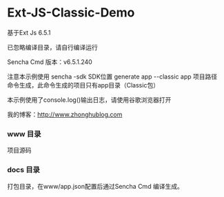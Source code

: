 # Ext-JS-Classic-Demo
基于Ext Js 6.5.1 

已忽略编译目录，请自行编译运行

Sencha Cmd 版本：v6.5.1.240


注意本示例使用 sencha -sdk SDK位置 generate app --classic app 项目路径 命令生成，此命令生成的项目只有app目录（Classic包）

本示例使用了console.log()输出日志，请使用谷歌浏览器打开

我的博客：http://www.zhonghublog.com

### www 目录
项目源码
### docs 目录
打包目录，在www/app.json配置后通过Sencha Cmd 编译生成。
